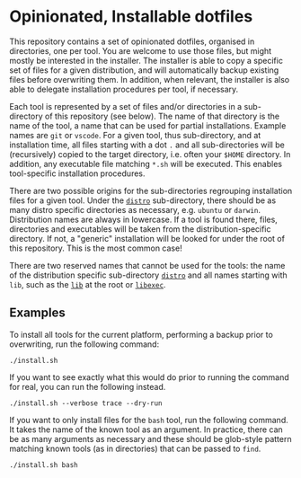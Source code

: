 # Opinionated, Installable dotfiles

This repository contains a set of opinionated dotfiles, organised in
directories, one per tool. You are welcome to use those files, but might mostly
be interested in the installer. The installer is able to copy a specific set of
files for a given distribution, and will automatically backup existing files
before overwriting them. In addition, when relevant, the installer is also able
to delegate installation procedures per tool, if necessary.

Each tool is represented by a set of files and/or directories in a sub-directory
of this repository (see below). The name of that directory is the name of the
tool, a name that can be used for partial installations. Example names are `git`
or `vscode`. For a given tool, thus sub-directory, and at installation time, all
files starting with a dot `.` and all sub-directories will be (recursively)
copied to the target directory, i.e. often your `$HOME` directory. In addition,
any executable file matching `*.sh` will be executed. This enables tool-specific
installation procedures.

There are two possible origins for the sub-directories regrouping installation
files for a given tool. Under the [`distro`](./distro) sub-directory, there
should be as many distro specific directories as necessary, e.g. `ubuntu` or
`darwin`. Distribution names are always in lowercase. If a tool is found there,
files, directories and executables will be taken from the distribution-specific
directory. If not, a "generic" installation will be looked for under the root of
this repository. This is the most common case!

There are two reserved names that cannot be used for the tools: the name of the
distribution specific sub-directory [`distro`](./distro/) and all names starting
with `lib`, such as the [`lib`](./lib/) at the root or [`libexec`](./libexec/).

## Examples

To install all tools for the current platform, performing a backup prior to
overwriting, run the following command:

```shell
./install.sh
```

If you want to see exactly what this would do prior to running the command for
real, you can run the following instead.

```shell
./install.sh --verbose trace --dry-run
```

If you want to only install files for the `bash` tool, run the following
command. It takes the name of the known tool as an argument. In practice, there
can be as many arguments as necessary and these should be glob-style pattern
matching known tools (as in directories) that can be passed to `find`.

```shell
./install.sh bash
```